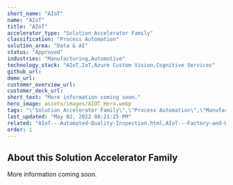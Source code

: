 ```yaml
---
short_name: "AIoT"
name: "AIoT"
title: "AIoT"
accelerator_type: "Solution Accelerator Family"
classification: "Process Automation"
solution_area: "Data & AI"
status: "Approved"
industries: "Manufacturing,Automotive"
technology_stack: "AIoT,IoT,Azure Custom Vision,Cognitive Services"
github_url: 
demo_url: 
customer_overview_url: 
customer_deck_url: 
short_text: "More information coming soon."
hero_image: assets/images/AIOT_Hero.webp
tags: "\"Solution Accelerator Family\",\"Process Automation\",\"Manufacturing\",\"Automotive\",\"AIoT\",\"IoT\",\"Azure Custom Vision\",\"Cognitive Services\",\"Data & AI\""
last_updated: "May 02, 2022 08:21:25 PM"
related: "AIoT---Automated-Quality-Inspection.html,AIoT---Factory-and-Worker-Safety.html,AIoT---Inventory-Lifecycle-Management.html,AIoT---Predictive-Maintenance.html,Manufacturing-Vision---AMD64.html,Manufacturing-Vision---ARM64.html"
order: 1
---
```

## About this Solution Accelerator Family

More information coming soon.